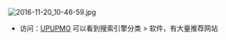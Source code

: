 

![2016-11-20_10-46-59.jpg](https://openfilecdn.upupmo.com/upupmo-article/mac/basic/mac-system-34-download.png)


- 访问：[UPUPMO](https://www.upupmo.com/) 可以看到搜索引擎分类 > 软件，有大量推荐网站